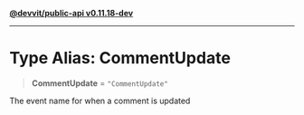 [**@devvit/public-api v0.11.18-dev**](../README.md)

---

# Type Alias: CommentUpdate

> **CommentUpdate** = `"CommentUpdate"`

The event name for when a comment is updated
